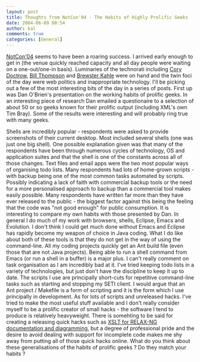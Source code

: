 ```yaml
---
layout: post
title: Thoughts from NotCon'04 - The Habits of Highly Prolific Geeks
date: 2004-06-09 08:54
author: kal
comments: true
categories: [General]
---
```

<a href="http://www.xcom2002.com/nc04/">NotCon'04</a> seems to have been a roaring success. I arrived early enough to get in (the venue quickly reached capacity and all day people were waiting on a one-out/one-in basis).  Luminaries of the technorati including <a href="http://www.craphound.com/bio.html">Cory Doctrow</a>, <a href="http://www.andfinally.com/">Bill Thompson</a> and <a href="http://www.archive.org/">Brewster Kahle</a> were on hand and the twin foci of the day were web politics and inappropriate technology. I'll be picking out a few of the most interesting bits of the day in a series of posts.
First up was Dan O'Brien's presentation on the working habits of prolific geeks. In an interesting piece of research Dan emailed a questionaire to a selection of about 50 or so geeks known for their prolific output (including XML's own Tim Bray). Some of the results were interesting and will probably ring true with many geeks.

<!--more-->
Shells are incredibly popular -  respondents were asked to provide screenshots of their current desktop. Most included several shells (one was just one big shell). One possible explanation given was that many of the respondents have been through numerous cycles of technology, OS and application suites and that the shell is one of the constants across all of those changes.
Text files and email apps were the two most popular ways of organising todo lists.
Many respondents had lots of home-grown scripts - with backup being one of the most common tasks automated by scripts. Possibly indicating a lack of faith with commercial backup tools or the need for a more personalised approach to backup than a commercial tool makes easily possible.
Many respondents have written far more than they have ever released to the public - the biggest factor against this being the feeling that the code was "not good enough" for public consumption.
It is interesting to compare my own habits with those presented by Dan. In general I do much of my work with browsers, shells, Eclipse, Emacs and Evolution. I don't think I could get much done without Emacs and Eclipse has rapidly become my weapon of choice in Java coding. What I do like about both of these tools is that they do not get in the way of using the command-line. All my  coding projects quickly get an Ant build file (even those that are not Java projects). Being able to run a shell command from Emacs (or run a shell in a buffer) is a major plus.
I can't really comment on task organisation as I am incredibly bad at it. I've tried keeping todo lists in a variety of technologies, but just don't have the discipline to keep it up to date.
The scripts I use are principally short-cuts for repetitive command-line tasks such as starting and stopping my SETI client. I would argue that an Ant project / Makefile is a form of scripting and it is the form which I use principally in development.
As for lots of scripts and unreleased hacks. I've tried to make the most useful stuff available and I don't really consider myself to be a prolific creator of small hacks - the software I tend to produce is relatively heavyweight. There is somehting to be said for creating a releasing quick hacks such as <a href="http://www.techquila.com/rng-tools.html">XSLT for RELAX-NG documentation and diagramming</a>, but a degree of professional pride and the desire to avoid dealing with support for incomplete code makes me shy away from putting all of those quick hacks online.
What do you think about these generalisations of the habits of prolific geeks ? Do they match your habits ?

